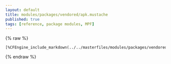 ```yaml
---
layout: default
title: modules/packages/vendored/apk.mustache
published: true
tags: [reference, package modules, MPF]
---
```

{% raw %}
```
[%CFEngine_include_markdown(../../masterfiles/modules/packages/vendored/apk.mustache)%]
```
{% endraw %}
